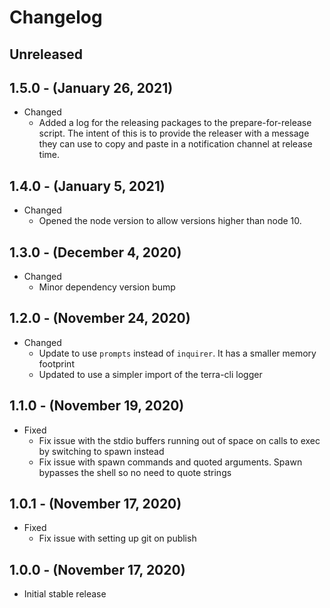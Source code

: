 # Changelog

## Unreleased

## 1.5.0 - (January 26, 2021)

* Changed
  * Added a log for the releasing packages to the prepare-for-release script. The intent of this is to provide the releaser with a message they can use to copy and paste in a notification channel at release time.

## 1.4.0 - (January 5, 2021)

* Changed
  * Opened the node version to allow versions higher than node 10.

## 1.3.0 - (December 4, 2020)

* Changed
  * Minor dependency version bump

## 1.2.0 - (November 24, 2020)

* Changed
  * Update to use `prompts` instead of `inquirer`. It has a smaller memory footprint
  * Updated to use a simpler import of the terra-cli logger

## 1.1.0 - (November 19, 2020)

* Fixed
  * Fix issue with the stdio buffers running out of space on calls to exec by switching to spawn instead
  * Fix issue with spawn commands and quoted arguments. Spawn bypasses the shell so no need to quote strings

## 1.0.1 - (November 17, 2020)

* Fixed
  * Fix issue with setting up git on publish

## 1.0.0 - (November 17, 2020)

* Initial stable release
